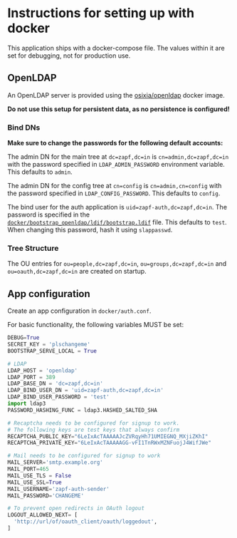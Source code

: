 # Instructions for setting up with docker

This application ships with a docker-compose file. The values within it are
set for debugging, not for production use.

## OpenLDAP

An OpenLDAP server is provided using the [osixia/openldap] docker image.

**Do not use this setup for persistent data, as no persistence is configured!**

### Bind DNs

**Make sure to change the passwords for the following default accounts:**

The admin DN for the main tree at `dc=zapf,dc=in` is `cn=admin,dc=zapf,dc=in`
with the password specified in `LDAP_ADMIN_PASSWORD` environment variable.
This defaults to `admin`.

The admin DN for the config tree at `cn=config` is `cn=admin,cn=config` with
the password specified in `LDAP_CONFIG_PASSWORD`.
This defaults to `config`.

The bind user for the auth application is `uid=zapf-auth,dc=zapf,dc=in`.
The password is specified in the
[`docker/bootstrap_openldap/ldif/bootstrap.ldif`] file.
This defaults to `test`.
When changing this password, hash it using `slappasswd`.

### Tree Structure

The OU entries for `ou=people,dc=zapf,dc=in`, `ou=groups,dc=zapf,dc=in` and
`ou=oauth,dc=zapf,dc=in` are created on startup.

## App configuration

Create an app configuration in `docker/auth.conf`.

For basic functionality, the following variables MUST be set:

```python
DEBUG=True
SECRET_KEY = 'plschangeme'
BOOTSTRAP_SERVE_LOCAL = True

# LDAP
LDAP_HOST = 'openldap'
LDAP_PORT = 389
LDAP_BASE_DN = 'dc=zapf,dc=in'
LDAP_BIND_USER_DN = 'uid=zapf-auth,dc=zapf,dc=in'
LDAP_BIND_USER_PASSWORD = 'test'
import ldap3
PASSWORD_HASHING_FUNC = ldap3.HASHED_SALTED_SHA

# Recaptcha needs to be configured for signup to work.
# The following keys are test keys that always confirm
RECAPTCHA_PUBLIC_KEY="6LeIxAcTAAAAAJcZVRqyHh71UMIEGNQ_MXjiZKhI"
RECAPTCHA_PRIVATE_KEY="6LeIxAcTAAAAAGG-vFI1TnRWxMZNFuojJ4WifJWe"

# Mail needs to be configured for signup to work
MAIL_SERVER='smtp.example.org'
MAIL_PORT=465
MAIL_USE_TLS = False
MAIL_USE_SSL=True
MAIL_USERNAME='zapf-auth-sender'
MAIL_PASSWORD='CHANGEME'

# To prevent open redirects in OAuth logout
LOGOUT_ALLOWED_NEXT= [
  'http://url/of/oauth_client/oauth/loggedout',
]
```

[osixia/openldap]: https://github.com/osixia/docker-openldap
[`docker/bootstrap_openldap/ldif/bootstrap.ldif`]: docker/bootstrap_openldap/ldif/bootstrap.ldif
